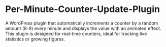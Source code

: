 # Per-Minute-Counter-Update-Plugin
A WordPress plugin that automatically increments a counter by a random amount (8-9) every minute and displays the value with an animated effect. This plugin is designed for real-time counters, ideal for tracking live statistics or growing figures.
